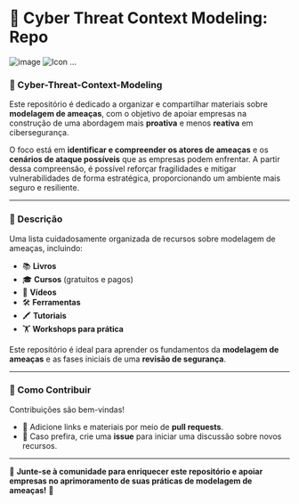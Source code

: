 
# 🔐 Cyber Threat Context Modeling: Repo
![image](https://github.com/user-attachments/assets/48d70c1d-8361-44c9-b8e4-144027d297ce)
![Icon](icon.png)
...

### **📘 Cyber-Threat-Context-Modeling**  
Este repositório é dedicado a organizar e compartilhar materiais sobre **modelagem de ameaças**, com o objetivo de apoiar empresas na construção de uma abordagem mais **proativa** e menos **reativa** em cibersegurança.  

O foco está em **identificar e compreender os atores de ameaças** e os **cenários de ataque possíveis** que as empresas podem enfrentar. A partir dessa compreensão, é possível reforçar fragilidades e mitigar vulnerabilidades de forma estratégica, proporcionando um ambiente mais seguro e resiliente.  

---

### **📝 Descrição**  
Uma lista cuidadosamente organizada de recursos sobre modelagem de ameaças, incluindo:  
- 📚 **Livros**  
- 🎓 **Cursos** (gratuitos e pagos)  
- 🎥 **Vídeos**  
- 🛠️ **Ferramentas**  
- 🖍️ **Tutoriais**  
- 🏋️ **Workshops para prática**  

Este repositório é ideal para aprender os fundamentos da **modelagem de ameaças** e as fases iniciais de uma **revisão de segurança**.

---

### **🤝 Como Contribuir**  
Contribuições são bem-vindas!  
- 🔗 Adicione links e materiais por meio de **pull requests**.  
- 💬 Caso prefira, crie uma **issue** para iniciar uma discussão sobre novos recursos.  

---

🎯 **Junte-se à comunidade para enriquecer este repositório e apoiar empresas no aprimoramento de suas práticas de modelagem de ameaças!** 🚀

